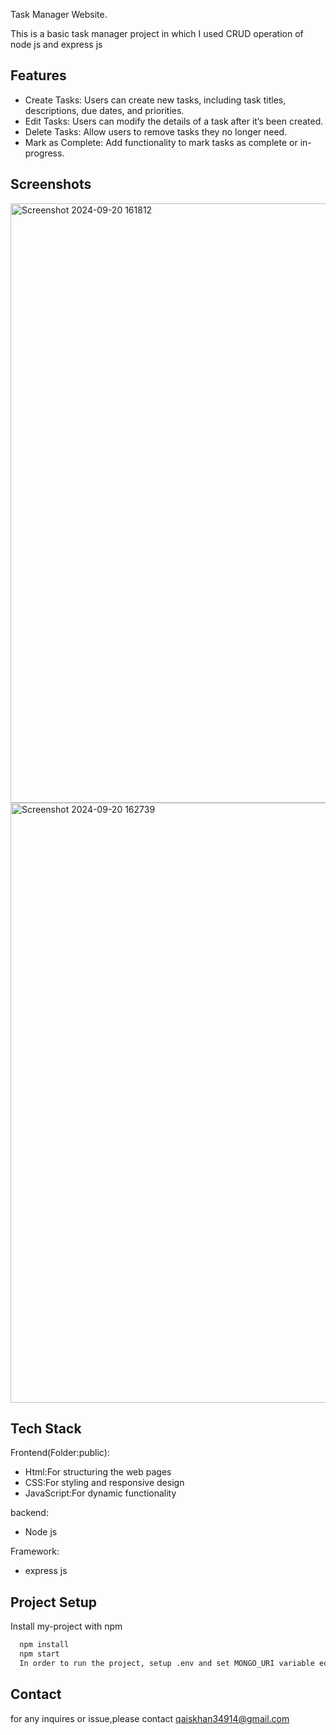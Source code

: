 
Task Manager Website.

This is a basic task manager project in which I used CRUD operation of node js and express js 




## Features

- Create Tasks: Users can create new tasks, including task titles, descriptions, due dates, and priorities.
- Edit Tasks: Users can modify the details of a task after it’s been created.
- Delete Tasks: Allow users to remove tasks they no longer need.
- Mark as Complete: Add functionality to mark tasks as complete or in-progress.



## Screenshots

<img width="959" alt="Screenshot 2024-09-20 161812" src="https://github.com/user-attachments/assets/5b497fd5-d2bd-42c5-8bae-b38a4b49be60">

<img width="960" alt="Screenshot 2024-09-20 162739" src="https://github.com/user-attachments/assets/3dc72f8e-d8a1-493f-894b-4cee67808ba9">

## Tech Stack

Frontend(Folder:public):
- Html:For structuring the web pages
- CSS:For styling and responsive design 
- JavaScript:For dynamic functionality
  
backend: 
- Node js
  
Framework:
- express js 
 


## Project Setup

Install my-project with npm

```bash
  npm install 
  npm start 
  In order to run the project, setup .env and set MONGO_URI variable equal to DB connection string.
```
    
## Contact
for any inquires or issue,please contact 
qaiskhan34914@gmail.com
